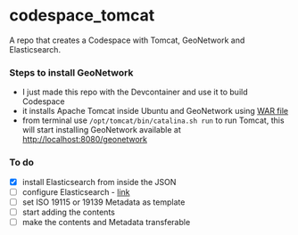 # codespace_tomcat
A repo that creates a Codespace with Tomcat, GeoNetwork and Elasticsearch. 

### Steps to install GeoNetwork
- I just made this repo with the Devcontainer and use it to build Codespace
- it installs Apache Tomcat inside Ubuntu and GeoNetwork using [WAR file](https://geonetwork-opensource.org/manuals/trunk/en/install-guide/installing-from-war-file.html)
- from terminal use `/opt/tomcat/bin/catalina.sh run` to run Tomcat, this will start installing GeoNetwork available at [http://localhost:8080/geonetwork](http://localhost:8080/geonetwork)

### To do
- [x] install Elasticsearch from inside the JSON
- [ ] configure Elasticsearch - [link](https://geonetwork-opensource.org/manuals/trunk/en/install-guide/installing-index.html)
- [ ] set ISO 19115 or 19139 Metadata as template
- [ ] start adding the contents
- [ ] make the contents and Metadata transferable
